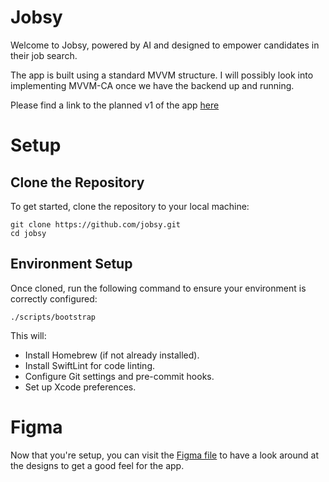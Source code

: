 # Jobsy

Welcome to Jobsy, powered by AI and designed to empower candidates in their job search.

The app is built using a standard MVVM structure. I will possibly look into implementing MVVM-CA once we have the backend up and running.

Please find a link to the planned v1 of the app [here](https://docs.google.com/document/d/1-rNdZz7zHScNhZ9viG1k6qI3WBDACeG8iRomj3YMpZo/edit?usp=sharing)

# Setup

## Clone the Repository

To get started, clone the repository to your local machine:

```
git clone https://github.com/jobsy.git
cd jobsy
```

## Environment Setup

Once cloned, run the following command to ensure your environment is correctly configured:

```
./scripts/bootstrap
```

This will:

* Install Homebrew (if not already installed).
* Install SwiftLint for code linting.
* Configure Git settings and pre-commit hooks.
* Set up Xcode preferences.

# Figma

Now that you're setup, you can visit the [Figma file](https://www.figma.com/files/team/1144665948924585552/project/330014268/Jobsy?fuid=1144665941832929822) to have a look around at the designs to get a good feel for the app.

